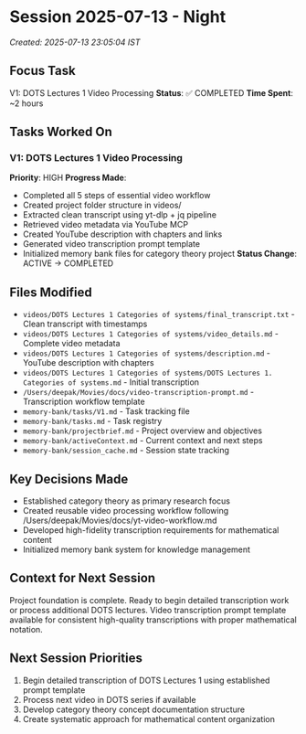 # Session 2025-07-13 - Night
*Created: 2025-07-13 23:05:04 IST*

## Focus Task
V1: DOTS Lectures 1 Video Processing
**Status**: ✅ COMPLETED
**Time Spent**: ~2 hours

## Tasks Worked On
### V1: DOTS Lectures 1 Video Processing
**Priority**: HIGH
**Progress Made**:
- Completed all 5 steps of essential video workflow
- Created project folder structure in videos/
- Extracted clean transcript using yt-dlp + jq pipeline
- Retrieved video metadata via YouTube MCP
- Created YouTube description with chapters and links
- Generated video transcription prompt template
- Initialized memory bank files for category theory project
**Status Change**: ACTIVE → COMPLETED

## Files Modified
- `videos/DOTS Lectures 1 Categories of systems/final_transcript.txt` - Clean transcript with timestamps
- `videos/DOTS Lectures 1 Categories of systems/video_details.md` - Complete video metadata
- `videos/DOTS Lectures 1 Categories of systems/description.md` - YouTube description with chapters
- `videos/DOTS Lectures 1 Categories of systems/DOTS Lectures 1. Categories of systems.md` - Initial transcription
- `/Users/deepak/Movies/docs/video-transcription-prompt.md` - Transcription workflow template
- `memory-bank/tasks/V1.md` - Task tracking file
- `memory-bank/tasks.md` - Task registry
- `memory-bank/projectbrief.md` - Project overview and objectives
- `memory-bank/activeContext.md` - Current context and next steps
- `memory-bank/session_cache.md` - Session state tracking

## Key Decisions Made
- Established category theory as primary research focus
- Created reusable video processing workflow following /Users/deepak/Movies/docs/yt-video-workflow.md
- Developed high-fidelity transcription requirements for mathematical content
- Initialized memory bank system for knowledge management

## Context for Next Session
Project foundation is complete. Ready to begin detailed transcription work or process additional DOTS lectures. Video transcription prompt template available for consistent high-quality transcriptions with proper mathematical notation.

## Next Session Priorities
1. Begin detailed transcription of DOTS Lectures 1 using established prompt template
2. Process next video in DOTS series if available
3. Develop category theory concept documentation structure
4. Create systematic approach for mathematical content organization
